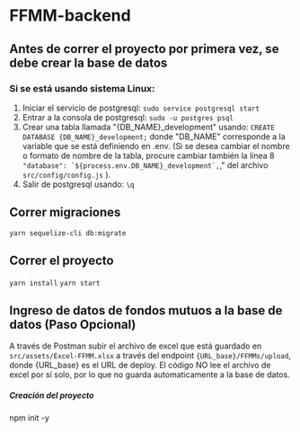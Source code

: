 # FFMM-backend

## Antes de correr el proyecto por primera vez, se debe crear la base de datos 
### Si se está usando sistema Linux:
1. Iniciar el servicio de postgresql: ```sudo service postgresql start```
2. Entrar a la consola de postgresql: ```sudo -u postgres psql```
3. Crear una tabla llamada "{DB_NAME}_development" usando: ```CREATE DATABASE {DB_NAME}_development;``` donde "DB_NAME" corresponde a la variable que se está definiendo en .env. (Si se desea cambiar el nombre o formato de nombre de la tabla, procure cambiar también la línea 8 ``` "database": `${process.env.DB_NAME}_development`,```," del archivo ```src/config/config.js``` ).
4. Salir de postgresql usando:  ```\q```

## Correr migraciones
```yarn sequelize-cli db:migrate```

## Correr el proyecto
```yarn install```
```yarn start```

## Ingreso de datos de fondos mutuos a la base de datos (Paso Opcional)
A través de Postman subir el archivo de excel que está guardado en ```src/assets/Excel-FFMM.xlsx``` a través del endpoint ```{URL_base}/FFMMs/upload```, donde {URL_base} es el URL de deploy. El código NO lee el archivo de excel por sí solo, por lo que no guarda automaticamente a la base de datos.

##### Creación del proyecto
npm init -y
